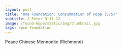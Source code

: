 ```yaml
---
layout: post
title: "One Foundation: Consummation of Hope (5/5)"
subtitle: 2 Peter 3:11-12
image: /found-hope/static/img/thumbnail.jpg
tags: rpcm foundation
---
```

Peace Chinese Mennonite (Richmond)
